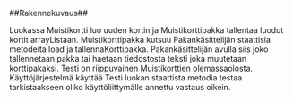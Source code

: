 ##Rakennekuvaus##

Luokassa Muistikortti luo uuden kortin ja Muistikorttipakka tallentaa luodut kortit arrayListaan. Muistikorttipakka kutsuu Pakankäsittelijän staattisia metodeita load ja tallennaKorttipakka. Pakankäsittelijän avulla siis joko tallennetaan pakka tai haetaan tiedostosta teksti joka muutetaan korttipakaksi. Testi on riippuvainen Muistikorttien olemassaolosta.
    Käyttöjärjestelmä käyttää Testi luokan staattista metodia testaa tarkistaakseen oliko käyttöliittymälle annettu vastaus oikein.

    